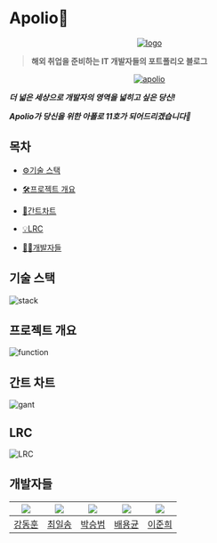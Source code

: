 ﻿# Apolio🚀

<center>
  <a href="http://i3c103.p.ssafy.io/">
    <img src="https://user-images.githubusercontent.com/59798335/90609277-c5a50f00-e23e-11ea-82ed-b1ff70889310.png" alt="logo"/>
  </a>
</center>


> **해외 취업을 준비하는 IT 개발자들의 포트폴리오 블로그**



<center>
  <a href="http://i3c103.p.ssafy.io/">
    <img src="https://j.gifs.com/WLJLLQ.gif" alt="apolio"/>
  </a>
</center>


***더 넓은 세상으로 개발자의 영역을 넓히고 싶은 당신!***

***Apolio가 당신을 위한 아폴로 11호가 되어드리겠습니다🚀***



## 목차

- [⚙️기술 스택](#기술-스택)

  

- [🛠프로젝트 개요](#프로젝트-개요)

  

- [📜간트차트](#간트-차트)

  

- [💡LRC](#LRC)

  

- [👨‍💻개발자들](#개발자들)



## 기술 스택

![stack](https://user-images.githubusercontent.com/60089824/90840192-4d506200-e394-11ea-9ee8-8eaaeca19b5a.png)



## 프로젝트 개요

![function](https://user-images.githubusercontent.com/60089824/90840519-25153300-e395-11ea-8fd0-579605d437b7.png)

## 간트 차트

![gant](https://user-images.githubusercontent.com/60089824/90840282-8b4d8600-e394-11ea-95bf-5665717088ae.png)



## LRC

![LRC](https://user-images.githubusercontent.com/60089824/90840316-a3250a00-e394-11ea-8d2a-7e3d3c777822.png)



## 개발자들

| <a href="https://lab.ssafy.com/jesuisjavert" target="_blank"><img src="https://lab.ssafy.com/uploads/-/system/user/avatar/1735/avatar.png?width=400"></a> | <a href="https://lab.ssafy.com/sword278" target="_blank"><img src="https://lab.ssafy.com/uploads/-/system/user/avatar/1804/avatar.png?width=400"></a> | <a href="https://lab.ssafy.com/psb9559" target="_blank"><img src="https://lab.ssafy.com/uploads/-/system/user/avatar/1814/avatar.png?width=400"></a> | <a href="https://lab.ssafy.com/lsdtve" target="_blank"><img src="https://lab.ssafy.com/uploads/-/system/user/avatar/1731/avatar.png?width=400"></a> | <a href="https://lab.ssafy.com/chappy11" target="_blank"><img src="https://lab.ssafy.com/uploads/-/system/user/avatar/1810/avatar.png?width=400"></a> |
| :----------------------------------------------------------: | :----------------------------------------------------------: | :----------------------------------------------------------: | :----------------------------------------------------------: | :----------------------------------------------------------: |
|         [강동훈](https://lab.ssafy.com/jesuisjavert)         |           [최일송](https://lab.ssafy.com/sword278)           |           [박승범](https://lab.ssafy.com/psb9559)            |            [배용균](https://lab.ssafy.com/lsdtve)            |           [이준희](https://lab.ssafy.com/chappy11)           |


